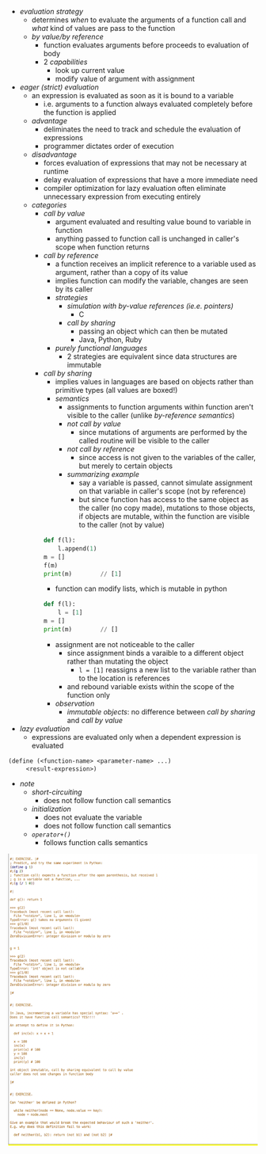 




+ _evaluation strategy_ 
    + determines _when_ to evaluate the arguments of a function call and _what_ kind of values are pass to the function 
    + _by value/by reference_ 
        + function evaluates arguments before proceeds to evaluation of body 
        + 2 _capabilities_ 
            + look up current value 
            + modify value of argument with assignment 
+ _eager (strict) evaluation_
    + an expression is evaluated as soon as it is bound to a variable 
        + i.e. arguments to a function always evaluated completely before the function is applied 
    + _advantage_ 
        + deliminates the need to track and schedule the evaluation of expressions 
        + programmer dictates order of execution 
    + _disadvantage_ 
        + forces evaluation of expressions that may not be necessary at runtime
        + delay evaluation of expressions that have a more immediate need
        + compiler optimization for lazy evaluation often eliminate unnecessary expression from executing entirely 
    + _categories_ 
        + _call by value_ 
            + argument evaluated and resulting value bound to variable in function
            + anything passed to function call is unchanged in caller's scope when function returns 
        + _call by reference_ 
            + a function receives an implicit reference to a variable used as argument, rather than a copy of its value
            + implies function can modify the variable, changes are seen by its caller
            + _strategies_    
                + _simulation with by-value references (ie.e. pointers)_ 
                    + C
                + _call by sharing_ 
                    + passing an object which can then be mutated
                    + Java, Python, Ruby
            + _purely functional languages_ 
                + 2 strategies are equivalent since data structures are immutable
        + _call by sharing_ 
            + implies values in languages are based on objects rather than primitive types (all values are boxed!)
            + _semantics_ 
                + assignments to function arguments within function aren't visible to the caller (unlike _by-reference semantics_)
                + _not call by value_ 
                    + since mutations of arguments are performed by the called routine will be visible to the caller 
                + _not call by reference_ 
                    + since access is not given to the variables of the caller, but merely to certain objects
                + _summarizing example_
                    + say a variable is passed, cannot simulate assignment on that variable in caller's scope (not by reference)
                    + but since function has access to the same object as the caller (no copy made), mutations to those objects, if objects are mutable, within the function are visible to the caller (not by value)
            ```py 
            def f(l):
                l.append(1)
            m = []
            f(m)
            print(m)        // [1]
            ```
            + function can modify lists, which is mutable in python 
            ```py
            def f(l):
                l = [1]
            m = []
            print(m)        // []
            ```
            + assignment are not noticeable to the caller 
                + since assignment binds a varaible to a different object rather than mutating the object 
                    + `l = [1]` reassigns a new list to the variable rather than to the location is references 
                + and rebound variable exists within the scope of the function only
            + _observation_ 
                + _immutable objects_: no difference between _call by sharing_ and _call by value_
+ _lazy evaluation_ 
    + expressions are evaluated only when a dependent expression is evaluated



```
(define (<function-name> <parameter-name> ...)
     <result-expression>)
```


+ _note_ 
    + _short-circuiting_
        + does not follow function call semantics
    + _initialization_
        + does not evaluate the variable 
        + does not follow function call semantics
    + _`operator+()`_
        + follows function calls semantics

![](2017-09-17-14-16-23.png)